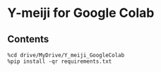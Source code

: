 # Y-meiji for Google Colab
## Contents
```
%cd drive/MyDrive/Y_meiji_GoogleColab
%pip install -qr requirements.txt
```